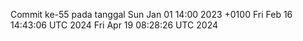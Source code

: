 Commit ke-55 pada tanggal Sun Jan 01 14:00 2023 +0100
Fri Feb 16 14:43:06 UTC 2024
Fri Apr 19 08:28:26 UTC 2024
